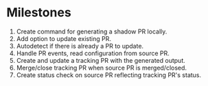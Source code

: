 # Milestones

1. Create command for generating a shadow PR locally.
2. Add option to update existing PR.
3. Autodetect if there is already a PR to update.
4. Handle PR events, read configuration from source PR.
6. Create and update a tracking PR with the generated output.
7. Merge/close tracking PR when source PR is merged/closed.
8. Create status check on source PR reflecting tracking PR's status.
